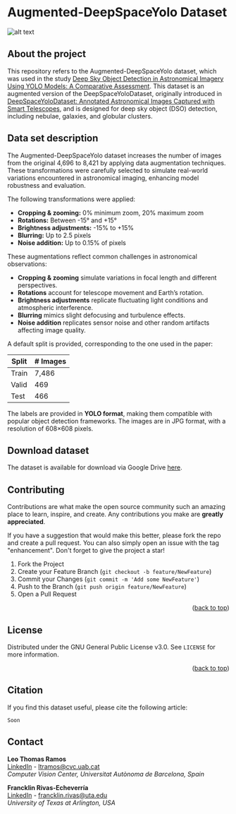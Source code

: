 # Augmented-DeepSpaceYolo Dataset

![alt text](sample.png)

## About the project

This repository refers to the Augmented-DeepSpaceYolo dataset, which was used in the study [Deep Sky Object Detection in Astronomical Imagery Using YOLO Models: A Comparative Assessment](#). This dataset is an augmented version of the DeepSpaceYoloDataset, originally introduced in [DeepSpaceYoloDataset: Annotated Astronomical Images Captured with Smart Telescopes](https://www.mdpi.com/2306-5729/9/1/12), and is designed for deep sky object (DSO) detection, including nebulae, galaxies, and globular clusters.

## Data set description

The Augmented-DeepSpaceYolo dataset increases the number of images from the original 4,696 to 8,421 by applying data augmentation techniques. These transformations were carefully selected to simulate real-world variations encountered in astronomical imaging, enhancing model robustness and evaluation.

The following transformations were applied:

* **Cropping & zooming:** 0% minimum zoom, 20% maximum zoom
* **Rotations:** Between -15° and +15°
* **Brightness adjustments:** -15% to +15%
* **Blurring:** Up to 2.5 pixels
* **Noise addition:** Up to 0.15% of pixels

These augmentations reflect common challenges in astronomical observations:

* **Cropping & zooming** simulate variations in focal length and different perspectives.
* **Rotations** account for telescope movement and Earth’s rotation.
* **Brightness adjustments** replicate fluctuating light conditions and atmospheric interference.
* **Blurring** mimics slight defocusing and turbulence effects.
* **Noise addition** replicates sensor noise and other random artifacts affecting image quality.

A default split is provided, corresponding to the one used in the paper:

| Split        | # Images   |
|----------------|----------|
| Train       | 7,486   |
| Valid   | 469  |
| Test           | 466  |

The labels are provided in **YOLO format**, making them compatible with popular object detection frameworks. The images are in JPG format, with a resolution of 608×608 pixels.

## Download dataset

The dataset is available for download via Google Drive [here](https://drive.google.com/drive/folders/1HY_Xkc_tCFEVVOWdh_CSSgs5n_m1fGVb?usp=sharing).
<!-- CONTRIBUTING -->
## Contributing

Contributions are what make the open source community such an amazing place to learn, inspire, and create. Any contributions you make are **greatly appreciated**.

If you have a suggestion that would make this better, please fork the repo and create a pull request. You can also simply open an issue with the tag "enhancement".
Don't forget to give the project a star!

1. Fork the Project
2. Create your Feature Branch (`git checkout -b feature/NewFeature`)
3. Commit your Changes (`git commit -m 'Add some NewFeature'`)
4. Push to the Branch (`git push origin feature/NewFeature`)
5. Open a Pull Request

<p align="right">(<a href="#top">back to top</a>)</p>

<!-- LICENSE -->
## License

Distributed under the GNU General Public License v3.0. See `LICENSE` for more information.

<p align="right">(<a href="#top">back to top</a>)</p>

<!-- CITAITON -->
## Citation

If you find this dataset useful, please cite the following article:

```
Soon

```
<!-- CONTACT -->
## Contact

**Leo Thomas Ramos**  
[LinkedIn](https://www.linkedin.com/in/leo-thomas-ramos/) - ltramos@cvc.uab.cat  
*Computer Vision Center, Universitat Autònoma de Barcelona, Spain*  

**Francklin Rivas-Echeverría**  
[LinkedIn](https://www.linkedin.com/in/francklin-rivas-echeverria-514180144/) - francklin.rivas@uta.edu  
*University of Texas at Arlington, USA*  


